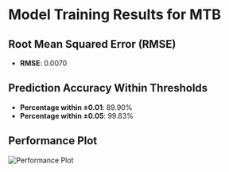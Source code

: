 # Model Training Results for MTB

## Root Mean Squared Error (RMSE)
- **RMSE**: 0.0070

## Prediction Accuracy Within Thresholds
- **Percentage within ±0.01**: 89.90%
- **Percentage within ±0.05**: 99.83%

## Performance Plot
![Performance Plot](../imgs/MTB.png)
